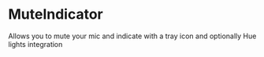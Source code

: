 # MuteIndicator

Allows you to mute your mic and indicate with a tray icon and optionally Hue lights integration
